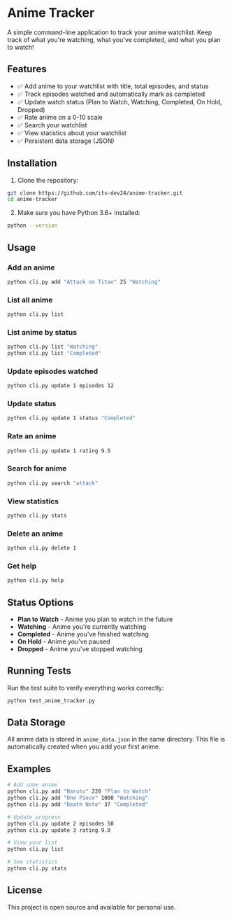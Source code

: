 # Anime Tracker

A simple command-line application to track your anime watchlist. Keep track of what you're watching, what you've completed, and what you plan to watch!

## Features

- ✅ Add anime to your watchlist with title, total episodes, and status
- ✅ Track episodes watched and automatically mark as completed
- ✅ Update watch status (Plan to Watch, Watching, Completed, On Hold, Dropped)
- ✅ Rate anime on a 0-10 scale
- ✅ Search your watchlist
- ✅ View statistics about your watchlist
- ✅ Persistent data storage (JSON)

## Installation

1. Clone the repository:
```bash
git clone https://github.com/its-dev24/anime-tracker.git
cd anime-tracker
```

2. Make sure you have Python 3.6+ installed:
```bash
python --version
```

## Usage

### Add an anime
```bash
python cli.py add "Attack on Titan" 25 "Watching"
```

### List all anime
```bash
python cli.py list
```

### List anime by status
```bash
python cli.py list "Watching"
python cli.py list "Completed"
```

### Update episodes watched
```bash
python cli.py update 1 episodes 12
```

### Update status
```bash
python cli.py update 1 status "Completed"
```

### Rate an anime
```bash
python cli.py update 1 rating 9.5
```

### Search for anime
```bash
python cli.py search "attack"
```

### View statistics
```bash
python cli.py stats
```

### Delete an anime
```bash
python cli.py delete 1
```

### Get help
```bash
python cli.py help
```

## Status Options

- **Plan to Watch** - Anime you plan to watch in the future
- **Watching** - Anime you're currently watching
- **Completed** - Anime you've finished watching
- **On Hold** - Anime you've paused
- **Dropped** - Anime you've stopped watching

## Running Tests

Run the test suite to verify everything works correctly:

```bash
python test_anime_tracker.py
```

## Data Storage

All anime data is stored in `anime_data.json` in the same directory. This file is automatically created when you add your first anime.

## Examples

```bash
# Add some anime
python cli.py add "Naruto" 220 "Plan to Watch"
python cli.py add "One Piece" 1000 "Watching"
python cli.py add "Death Note" 37 "Completed"

# Update progress
python cli.py update 2 episodes 50
python cli.py update 3 rating 9.0

# View your list
python cli.py list

# See statistics
python cli.py stats
```

## License

This project is open source and available for personal use.

